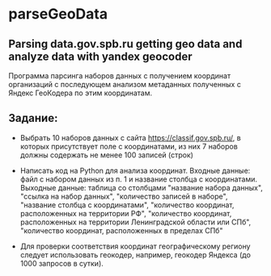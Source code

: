 # parseGeoData
Parsing data.gov.spb.ru getting geo data and analyze data with yandex geocoder
-----------------------------
Программа парсинга наборов данных с получением координат организаций с последующем анализом метаданных полученных с Яндекс ГеоКодера по этим координатам.

## Задание:
* Выбрать 10 наборов данных с сайта https://classif.gov.spb.ru/, в которых присутствует поле с координатами, из них 7 наборов должны содержать не менее 100 записей (строк)
* Написать код на Python для анализа координат. Входные данные: файл с набором данных из п. 1 и название столбца с координатами. Выходные данные: таблица со столбцами "название набора данных", "ссылка на набор данных", "количество записей в наборе", "название столбца с координатами", "количество координат, расположенных на территории РФ", "количество координат, расположенных на территории Ленинградской области или СПб", "количество координат, расположенных в пределах СПб"

* Для проверки соответствия координат географическому региону следует использовать геокодер, например, геокодер Яндекса (до 1000 запросов в сутки).
